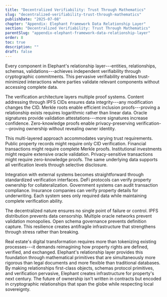 ```yaml
---
title: "Decentralized Verifiability: Trust Through Mathematics"
slug: "decentralized-verifiability-trust-through-mathematics"
publishDate: "2025-07-08"
chapter: "Appendix: Elephant Framework Data Relationship Layer"
section: "Decentralized Verifiability: Trust Through Mathematics"
parentSlug: "appendix-elephant-framework-data-relationship-layer"
order: 8
toc: true
description: ""
draft: false
---
```


Every component in Elephant's relationship layer---entities, relationships, schemas, validations---achieves independent
verifiability through cryptographic commitments. This pervasive verifiability enables trust-minimized interactions where
parties validate relevant components without accessing complete data.

The verification architecture layers multiple proof systems. Content addressing through IPFS CIDs ensures data
integrity---any modification changes the CID. Merkle roots enable efficient inclusion proofs---proving a relationship
exists requires logarithmic rather than linear data. Oracle signatures provide validation attestations---more signatures
increase confidence. Zero-knowledge proofs enable privacy-preserving verification---proving ownership without revealing
owner identity.

This multi-layered approach accommodates varying trust requirements. Public property records might require only CID
verification. Financial transactions might require complete Merkle proofs. Institutional investments might require
extensive oracle validation. Privacy-sensitive transactions might require zero-knowledge proofs. The same underlying
data supports all verification levels through selective disclosure.

Integration with external systems becomes straightforward through standardized verification interfaces. DeFi protocols
can verify property ownership for collateralization. Government systems can audit transaction compliance. Insurance
companies can verify property details for underwriting. Each system sees only required data while maintaining complete
verification ability.

The decentralized nature ensures no single point of failure or control. IPFS distribution prevents data censorship.
Multiple oracle networks prevent validation monopolies. Open schema governance prevents definition capture. This
resilience creates antifragile infrastructure that strengthens through stress rather than breaking.

Real estate's digital transformation requires more than tokenizing existing processes---it demands reimagining how
property rights are defined, verified, and exchanged. Elephant's relationship layer provides this foundation through
mathematical primitives that are simultaneously more rigorous than legal documents and more flexible than traditional
databases. By making relationships first-class objects, schemas protocol primitives, and verification pervasive,
Elephant creates infrastructure for property's next century. The future of ownership isn't written in contracts but
encoded in cryptographic relationships that span the globe while respecting local sovereignty.
